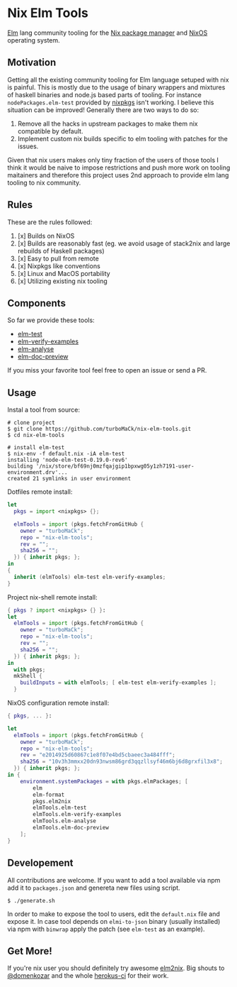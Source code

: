 # Nix Elm Tools

[Elm](https://elm-lang.org/) lang community tooling
for the [Nix package manager](https://nixos.org/nix/) and [NixOS](http://nixos.org)
operating system.

## Motivation

Getting all the existing community tooling for Elm language setuped with nix is painful.
This is mostly due to the usage of binary wrappers and mixtures of
haskell binaries and node.js based parts of tooling. For instance `nodePackages.elm-test`
provided by [nixpkgs](https://github.com/NixOS/nixpkgs)
isn't working. I believe this situation can be improved!
Generally there are two ways to do so:

1. Remove all the hacks in upstream packages to make them nix compatible by default.
2. Implement custom nix builds specific to elm tooling with patches for the issues.

Given that nix users makes only tiny fraction of the users of those tools I think
it would be naive to impose restrictions and push more work on tooling maitainers
and therefore this project uses 2nd approach to provide elm lang tooling to nix community.

## Rules

These are the rules followed:

1. [x] Builds on NixOS
2. [x] Builds are reasonably fast (eg. we avoid usage of stack2nix and large rebuilds of Haskell packages)
3. [x] Easy to pull from remote
4. [x] Nixpkgs like conventions
5. [x] Linux and MacOS portability
6. [x] Utilizing existing nix tooling

## Components

So far we provide these tools:

- [elm-test](https://github.com/rtfeldman/node-test-runner)
- [elm-verify-examples](https://github.com/stoeffel/elm-verify-examples)
- [elm-analyse](https://github.com/stil4m/elm-analyse)
- [elm-doc-preview](https://github.com/dmy/elm-doc-preview)

If you miss your favorite tool feel free to open an issue or send a PR.

## Usage

Instal a tool from source:

```shell
# clone project
$ git clone https://github.com/turboMaCk/nix-elm-tools.git
$ cd nix-elm-tools

# install elm-test
$ nix-env -f default.nix -iA elm-test
installing 'node-elm-test-0.19.0-rev6'
building '/nix/store/bf69nj0mzfqajgip1bpxwg05y1zh7191-user-environment.drv'...
created 21 symlinks in user environment
```

Dotfiles remote install:

```nix
let
  pkgs = import <nixpkgs> {};

  elmTools = import (pkgs.fetchFromGitHub {
    owner = "turboMaCk";
    repo = "nix-elm-tools";
    rev = "";
    sha256 = "";
  }) { inherit pkgs; };
in
{
  inherit (elmTools) elm-test elm-verify-examples;
}
```

Project nix-shell remote install:

```nix
{ pkgs ? import <nixpkgs> {} }:
let
  elmTools = import (pkgs.fetchFromGitHub {
    owner = "turboMaCk";
    repo = "nix-elm-tools";
    rev = "";
    sha256 = "";
  }) { inherit pkgs; };
in
  with pkgs;
  mkShell {
    buildInputs = with elmTools; [ elm-test elm-verify-examples ];
  }
```

NixOS configuration remote install:

```nix
{ pkgs, ... }:

let
  elmTools = import (pkgs.fetchFromGitHub {
    owner = "turboMaCk";
    repo = "nix-elm-tools";
    rev = "e2014925d60867c1e8f07e4bd5cbaeec3a484fff";
    sha256 = "10v3h3mmxx20dn93nwsm86grd3qqzllsyf46m6bj6d8grxfil3x8";
  }) { inherit pkgs; };
in {
    environment.systemPackages = with pkgs.elmPackages; [
        elm
        elm-format
        pkgs.elm2nix
        elmTools.elm-test
        elmTools.elm-verify-examples
        elmTools.elm-analyse
        elmTools.elm-doc-preview
    ];
}
```

## Developement

All contributions are welcome. If you want to add a tool available via npm
add it to `packages.json` and genereta new files using script.

```
$ ./generate.sh
```

In order to make to expose the tool to users,
edit the `default.nix` file and expose it.
In case tool depends on `elmi-to-json` binary (usually installed)
via npm with `binwrap` apply the patch (see `elm-test` as an example).

## Get More!

If you're nix user you should definitely try awesome [elm2nix](https://github.com/hercules-ci/elm2nix).
Big shouts to [@domenkozar](https://github.com/hercules-ci/elm2nix/commits?author=domenkozar)
and the whole [herokus-ci](https://hercules-ci.com/) for their work.
